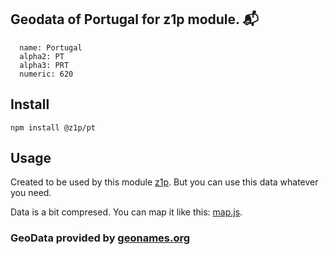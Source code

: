 
## Geodata of Portugal for z1p module. :mailbox_with_mail:

```
  name: Portugal
  alpha2: PT
  alpha3: PRT
  numeric: 620
```

## Install

```
npm install @z1p/pt
```

## Usage

Created to be used by this module [z1p](https://github.com/vzhufk/z1p).
But you can use this data whatever you need.

Data is a bit compresed. You can map it like this: [map.js](https://github.com/vzhufk/z1p/blob/master/src/map.js).

### GeoData provided by **[geonames.org](http://www.geonames.org/)**
